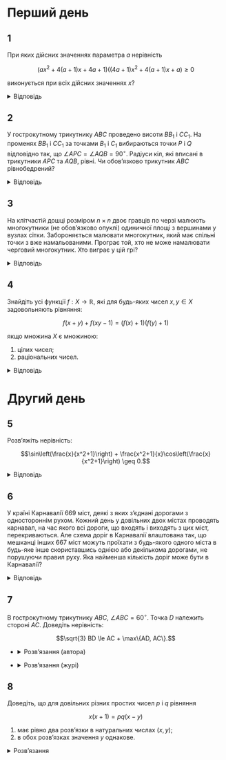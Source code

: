 # Перший день

## 1
При яких дійсних значеннях параметра $a$ нерівність
```math
\left( ax^2 + 4(a+1)x + 4a + 1 \right) \left((4a+1)x^2 + 4(a+1)x + a\right) \geq 0
```
виконується при всіх дійсних значеннях $x$?

<details><summary>Відповідь</summary>

$a \in ( -\infty, -\frac{4}{7} ] \cup \left\{ -\frac{1}{3} \right\}$
<details><summary>Розв’язання</summary>

Безпосередньою перевіркою, переконуємось, що значення $a = -\frac{1}{4}$ та $a = 0$ умову не задовольняють. Нехай тепер $a(4a+1) \neq 0$, тобто в дужках записані квадратні тричлени. В них однакові дискримінанти: $D = 16(a+1)^2 - 4a(4a+1) = 28a + 16$. Тоді потрібні умови виконуються, якщо
```math
\begin{cases}
a(4a+1) > 0 \\
D = 28a + 16 \leq 0
\end{cases}
\iff a \leq -\frac{4}{7}.
```
$a(4a+1) > 0$ та параболи мають однакові корені. З цієї умови витікає, що вершини парабол співпадають, тому $\frac{2a+2}{a} = \frac{2a+2}{4a+1} \implies a = -1$ або $a = -\frac{1}{3}$. Значення $a = -1$ не задовольняє умову; а про значення $a = -\frac{1}{3}$ перевіркою переконуємось, що воно задовольняє умови задачі.
</details></details>

## 2
У гострокутному трикутнику $ABC$ проведено висоти $BB_1$ і $CC_1$. На променях $BB_1$ і $CC_1$ за точками $B_1$ і $C_1$ вибираються точки $P$ і $Q$ відповідно так, що $\angle APC = \angle AQB = 90^\circ$. Радіуси кіл, які вписані в трикутники $APC$ та $AQB$, рівні. Чи обов’язково трикутник $ABC$ рівнобедрений?
<details><summary>Відповідь</summary>

$\triangle ABC$ рівнобедрений
<details><summary>Розв’язання</summary>

Зрозуміло, що $\angle AQC_1 = \angle QBA$, тому трикутники $AQC_1$ та $QBA$ подібні $\implies AQ^2 = AC_1 \cdot AB$, аналогічно. Але точки $B$, $C_1$, $B_1$, $C$ – циклічні, а тому $AB_1 \cdot AC = AC_1 \cdot AB = AQ^2 = AP^2 \implies AP = AQ$. Далі можна доводити по різному, наприклад, таким чином, якщо позначити $r$ – радіуси вписаних кіл, то
```math
\tg \frac{\angle QAB}{2} = \frac{r}{AQ - r\sqrt{2}} = \tg \frac{\angle CAP}{2} \implies \angle QAB = \angle CAP \implies AC = AB,
```
тобто трикутник обов’язково рівнобедрений.
</details></details>

## 3
На клітчастій дошці розміром $n \times n$ двоє гравців по черзі малюють многокутники (не обов’язково опуклі) одиничної площі з вершинами у вузлах сітки. Забороняється малювати многокутник, який має спільні точки з вже намальованими. Програє той, хто не може намалювати черговий многокутник. Хто виграє у цій грі?
<details><summary>Відповідь</summary>
виграє перший гравець
<details><summary>Розв’язання</summary>
Покажемо, що першій завжди виграє завдяки симетричній стратегії, але для цього він повинен намалювати першім таку ламану, як зображена на рисунку.

Доволі легко переконатися, що площа багатокутника, який складається з двох трикутників як раз складає 1, а тому цілком задовольняє умови. Інші ламані можна малювати лише по різні боки від цієї, я між ними – неможливо, а тому симетрична стратегія цілком спрацьовує.
</details></details>

## 4
Знайдіть усі функції $f: X \to \mathbb{R}$, які для будь-яких чисел $x, y \in X$ задовольняють рівняння:
```math
f(x+y) + f(xy-1) = \left(f(x) + 1 \right)\left(f(y) + 1 \right)
```
якщо множина $X$ є множиною:
1. цілих чисел;
2. раціональних чисел.
<details><summary>Відповідь</summary>

$f(x) = x^2$
<details><summary>Розв’язання</summary>

Покладемо $y = 0$. Тоді
```math
f(x)f(0) = f(1) - f(0) - 1. \tag{2}
```
Припустимо, що $f(0) = c$, де $c$ - стала. Але рівняння $c + c = (c + 1)(c + 1)$ не має дійсних коренів, тому наше припущення хибне. Таким чином $f(0) = 0$ і з (2) випливає, що $f(-1) = 1$.

Покладемо в (2) $y = -1$. Тоді
```math
f(x - 1) + f(-x - 1) = 2f(x) + 2. \tag{3}
```
Покладемо в (3) спочатку $x = -1$, тоді $f(-2) = 4$. Далі $x = 1$, тоді $f(1) = 1$.

Покладемо в (1) $y = 1$, тоді
```math
f(x + 1) + f(x - 1) = 2f(x) + 2. \tag{4}
```
Різниця (4) і (3) дає для будь-яких дійсних $x$ виконується рівність $f(-x - 1) = f(x + 1)$, що доводить, що функція парна:
```math
f(-x) = f(x). \tag{5}
```
Методом математичної індукції доведемо, що для будь-яких натуральних $n$
```math
f(x + n) = (n + 1)f(x) - nf(x - 1) + n^2 + n. \tag{6}
```
База випливає з (4). Зробимо індукційний перехід: замінимо в рівності (6) $x$ на $x + 1$, з урахуванням (4), отримаємо:
```math
f(x + n + 1) = (n + 1)f(x + 1) - nf(x) + n^2 + n = (n + 1)(2f(x) - f(x - 1) + 2) - nf(x) + n^2 + n = (n + 2)f(x) - (n + 1)f(x - 1) + (n + 1)^2 + n + 1.
```
Аналогічно доводиться рівність
```math
f(x - n) = -(n - 1)f(x - 1) + nf(x-1) + n^2 - n. \tag{7}
```
Покладемо в (6) та (7) $x = 0$. Тоді для всіх цілих $n$
```math
f(n) = n^2. \tag{8}
```
Покладемо в (1) $y = n$. Тоді з урахуванням (6) і (8) отримаємо:
```math
f(nx - 1) = -f(x + n) + (f(x) + 1)(n^2 + 1),
```
```math
f(nx - 1) = (n^2 - n)f(x) + nf(x - 1) - n + 1. \tag{9}
```
Покладемо в (1) $y = -n$ і аналогічно отримаємо:
```math
f(x + 1) = (n^2 + n)f(x) - nf(x - 1) + n + 1. \tag{10}
```
Додамо (9) і (10):
```math
f(nx - 1) + f(nx + 1) = 2n^2f(x) + 2. \tag{11}
```
Замінюємо в (10) $x$ на $\frac{m}{n}$, де число $m$ - ціле, а $n$ - натуральне:
```math
f(m - 1) + f(m + 1) = 2n^2f\left(\frac{m}{n}\right) + 2,
```
враховуючи (8), маємо:
```math
f\left(\frac{m}{n}\right) = \left(\frac{m}{n}\right)^2.
```
Отже, для всіх $x \in \mathbb{Q}$
```math
f(x) = x^2.
```
Отже, $f(x) = x^2$ - єдиний розв’язок даного функціонального рівняння.
</details></details>

# Другий день
## 5
Розв’яжіть нерівність:
```math
\sin\left(\frac{x}{x^2+1}\right) + \frac{x^2+1}{x}\cos\left(\frac{x}{x^2+1}\right) \geq 0.
```
<details><summary>Відповідь</summary>

$x > 0$
<details><summary>Розв’язання</summary>

Зрозуміло, що при усіх дійсних $x$:
```math
-\frac{1}{2} \leq \frac{x}{x^2 + 1} \leq \frac{1}{2}
```
і тому $\sin \left( \frac{x}{x^2 + 1} \right)$ має той самий знак, що й число $x$, а $\cos \left( \frac{x}{x^2 + 1} \right) > 0$. Тому при $x > 0$ ліва частина додатна, при $x < 0$ – від’ємна, значення $x = 0$ не входить до області визначення.
</details></details>

## 6
У країні Карнавалії 669 міст, деякі з яких з’єднані дорогами з одностороннім рухом. Кожний день у довільних двох містах проводять карнавал, на час якого всі дороги, що входять і виходять з цих міст, перекриваються. Але схема доріг в Карнавалії влаштована так, що мешканці інших 667 міст можуть проїхати з будь-якого одного міста в будь-яке інше скориставшись однією або декількома дорогами, не порушуючи правил руху. Яка найменша кількість доріг може бути в Карнавалії?
<details><summary>Відповідь</summary>
2007
<details><summary>Розв’язання</summary>

З кожного міста має виходити не менше 3 доріг. Дійсно, якщо з міста _**A**_ виходить не більше $k \leq 2$ доріг, то позначимо для $k = 2$ ці міста через _**Б**_ та _**В**_, для $k = 1$ місто _**В**_ вибирається довільним чином. Нехай місто _**Г**_ не співпадає з _**А**_, _**Б**_ та _**В**_. Тоді з _**А**_ до _**Г**_ не можна проїхати повз міста _**Б**_ та _**В**_. Отже, потрібно не менше $3 \cdot 669 = 2007$ доріг.

Покажемо, що 2007 доріг достатньо. Розмістимо міста по колу. Нехай з кожного міста виходить дорога до 3 міст, які йдуть після нього за годинниковою стрілкою. При вилученні будь-яких 2 міст ми можемо проїхати всі міста у напрямку годинникової стрілки. Справді, кожне наступне невилучене місто буде не більше, ніж на 3 позиції далі попереднього, тому між містами є дорога. Отже, з кожного міста можна дістатися до кожного, просто кожен раз переїжджаючи до наступного по колу невилученого міста.
</details></details>

## 7
В гострокутному трикутнику $ABC$, $\angle ABC = 60^\circ$. Точка $D$ належить стороні $AC$. Доведіть нерівність:
```math
\sqrt{3} BD \le AC + \max\{AD, AC\}.
```
- <details>
    <summary>Розв’язання (автора)</summary>

    Нехай $D_1$, $D_2$ – образи точки $D$ при симетрії відносно сторін трикутника $ABC$. Тоді $BD = BD_1 = BD_2 = b$, і кут $\angle D_1BD_2 = 120^\circ$. За теоремою косинусів, $D_1D_2 = \sqrt{2b^2 - 2b^2 \cos 120^\circ} = \sqrt{3}b^2 = \sqrt{3}BD$. Точки $A_1$ і $C_1$ – образи точок $A$ і $C$ при симетрії відносно $DD_1$ та $DD_2$ відповідно. Тоді $DC_1 = DC$ і $A_1D = AD$. Кут $\angle CDC_1 + \angle ADA_1 = 180^\circ - 2 \cdot \angle ACB + 180^\circ - 2 \cdot \angle CAB = 360^\circ - 2 \cdot (\angle ACB + \angle BCA) = 360^\circ - 2 \cdot 120^\circ = 120^\circ \implies \angle A_1DC_1 = 180^\circ - \angle CDC_1 = \angle ADA_1 = 60^\circ$. Тоді в трикутнику $A_1DC_1$ сторона $A_1C_1$ – середня за величиною, тому $A_1C_1 \leq \max \{DA_1, DC_1\}$, остаточно маємо
    ```math
    \sqrt{3}BD = D_1D_2 \leq D_1A_1 + A_1C_1 + C_1D_2 \leq AD + \max \{AD, DC\} + DC.
    ```
</details>

- <details>
    <summary>Розв’язання (журі)</summary>

    Зуважимо, що в нерівності права частина не залежить від розташування точки $B$. Скористаймося цим. Будемо вважати, що нам задана сторона $AC = \sqrt{3}$.

    Побудуємо коло $\gamma$, що описане навколо $\triangle ABC$. Його радіус дорівнює
    ```math
    R = \frac{AC}{2 \sin \angle ABC} = \frac{\sqrt{3}}{2 \cdot \frac{\sqrt{3}}{2}} = 1.
    ```
    Знайдемо на описаному колі $\gamma$ точку $B$, для якої відстань $BD$ - максимальна. Для цього достатньо побудувати коло $w$ з центром в точці $D$ максимального радіуса, для якого воно буде мати спільні точки з колом $\gamma$. Зрозуміло, що це буде при умові, що ці кола дотикаються одне одного, точка дотику цих кіл є шуканою точкою, для якої досягається максимум лівої частини нерівності. Без обмежень загальності будемо вважати, що точка $D$ належить відрізку $EC$. За побудовою зрозуміло, що $\angle BAO = 30^\circ$, $OE = \frac{1}{2}$, $OB = OA = OC = 1$. Позначимо $ED = x \in \left[0, \frac{\sqrt{3}}{2}\right]$. Тоді $BD = OB + OD = 1 + \sqrt{x^2 + \frac{1}{4}}$, $AD + DC + \max \{AD, DC\} = \sqrt{3} + \frac{\sqrt{3}}{2} + x$. Залишається перевірити, що задана нерівність справджується за таких умов. Дійсно:
    ```math
    \sqrt{3} BD \leq \sqrt{3} B_0 D = \sqrt{3} \left(1 + \sqrt{x^2 + \frac{1}{4}}\right) \leq \sqrt{3} + \frac{\sqrt{3}}{2} + x  \iff \sqrt{3}\sqrt{x^2 + \frac{1}{4}} \leq \frac{\sqrt{3}}{2} + x \iff 3x^2 + \frac{3}{4} \leq \frac{3}{4} + \sqrt{3}x + x^2  \iff  2x^2 \leq \sqrt{3} x,
    ```
    остання нерівність очевидно справджується при $x \in \left[0, \frac{\sqrt{3}}{2}\right]$. Нерівність доведена.

    Розглянемо ті значення $x \in \left[0, \frac{\sqrt{3}}{2}\right]$, при яких остання нерівність перетворюється в рівність.

    При $x = 0$ ($D = E$) ми будемо мати випадок правильного трикутника, у якого $BD$ - висота, тоді
    ```math
    \sqrt{3} BD = \sqrt{3} \cdot \frac{\sqrt{3}}{2} \sqrt{3} = \frac{3\sqrt{3}}{2} = AC + AE = \sqrt{3} + \frac{\sqrt{3}}{2} = \frac{3\sqrt{3}}{2}
    ```
    і дійсно справджується рівність.

    При $x = \frac{\sqrt{3}}{2}$ ($D = C$) маємо прямокутний трикутник, у якого $BD$ - гіпотенуза, $AC$ - катет, що лежить проти кута $60^\circ$. Тоді
    ```math
    \sqrt{3} BD = \sqrt{3} \cdot 2 = AC + AC = \sqrt{3} + \sqrt{3} = 2 \sqrt{3},
    ```
    також має місце рівність.
</details>

## 8
Доведіть, що для довільних різних простих чисел $p$ і $q$ рівняння
```math
x(x+1) = pq(x - y)
```
1. має рівно два розв’язки в натуральних числах $(x, y)$;
2. в обох розв’язках значення $y$ однакове.
<details><summary>Розв’язання</summary>

1. Оскільки $p$, $q$ – прості, то або $x \mathop{\raisebox{-2pt}{\vdots}} p$, або $x \mathop{\raisebox{-2pt}{\vdots}} q$. Якщо це не так, то $(x+1) : p$ і $(x+1) \mathop{\raisebox{-2pt}{\vdots}} q$, тому $(x+1) > pq$ і $x > x-y$, то маємо суперечність з умовою задачі $x(x+1) > pq(x-y)$. Розглянемо ці два випадки:
    1. Нехай $x \mathop{\raisebox{-2pt}{\vdots}} p$. Зауважимо, що $x = pq \frac{x-y}{x+1} < pq$, тому $x \not\mathop{\raisebox{-2pt}{\vdots}} q$ і $(x+1) \mathop{\raisebox{-2pt}{\vdots}} q$.
    Позначимо через $r_1, r_2, \ldots, r_{q-1}$ остачі від ділення чисел $p \cdot 1, p \cdot 2, \ldots, p \cdot (q-1)$ на $q$. Усі $q-1$ остачі відмінні від нуля і різні (якби $r_i = r_j$, то $p(i-j) \mathop{\raisebox{-2pt}{\vdots}} q$ – що неможливо), тому знайдеться рівно одне натуральне $n$ $(1 \leq n \leq q-1)$ таке, що $pn+1 = mq$, де $m$ – натуральне. Отже, $x_1 = pn$, а з заданого рівняння знаходимо, що $y_1 = n(p-m)$.
    2. Нехай тепер $x \mathop{\raisebox{-2pt}{\vdots}} q$. Повністю аналогічно знайдемо другий розв’язок $x_2 = qk$ і $y_2 = k(q-l)$, де $qk+1 = lp$.
2. Розглянемо число $N = pq-1 - pn$. Воно натуральне, розташоване на інтервалі $(1, pq-1)$, з умови $pn+1 = mq \mathop{\raisebox{-2pt}{\vdots}} q$ і саме число $N \mathop{\raisebox{-2pt}{\vdots}} q$. Крім того, $N+1 = pq-pn \mathop{\raisebox{-2pt}{\vdots}} p$. Таким чином ми знайдемо два послідовних числа на інтервалі $(1, pq-1)$, перше з яких ділиться на $q$, а друге – на $p$, але за побудовою розв’язків рівняння це повинні бути числа $x_2$ та $x_2 + 1$. Тобто можемо записати рівність: $N = pq-1 - pn = qk \iff pn+qk = pq-1$. Тому $y_1 = n(p-m) = n \left( p - \frac{pn+1}{q} \right) = n \left( p - \frac{pq-qk}{q} \right) = n(p - (p-k)) = nk$. Аналогічно і $y_2 = k(q-l) = nk$, що й треба було довести.
</details>